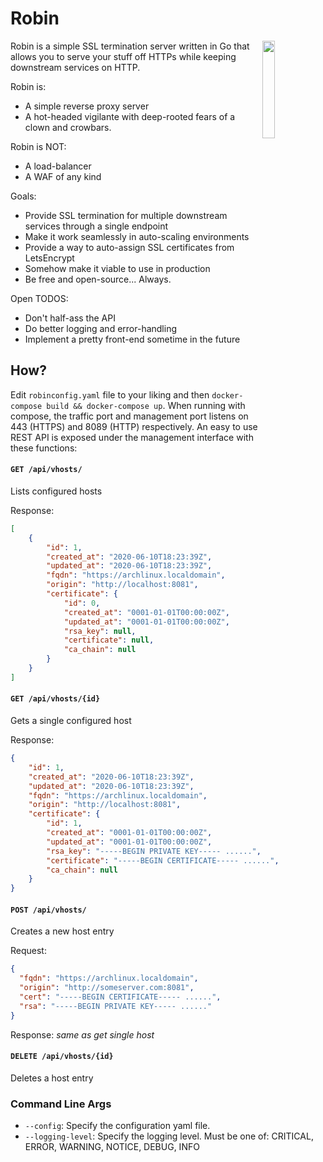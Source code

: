 Robin
============
<img align="right" src="https://i.imgur.com/r2CWdQf.png" height="20%" width="20%">

Robin is a simple SSL termination server written in Go that allows you to serve your stuff off HTTPs while keeping 
downstream services on HTTP.

Robin is:
- A simple reverse proxy server
- A hot-headed vigilante with deep-rooted fears of a clown and crowbars.

Robin is NOT:
- A load-balancer 
- A WAF of any kind

Goals:
- Provide SSL termination for multiple downstream services through a single endpoint
- Make it work seamlessly in auto-scaling environments
- Provide a way to auto-assign SSL certificates from LetsEncrypt
- Somehow make it viable to use in production
- Be free and open-source... Always.

Open TODOS:
- Don't half-ass the API
- Do better logging and error-handling
- Implement a pretty front-end sometime in the future

## How?

Edit `robinconfig.yaml` file to your liking and then `docker-compose build && docker-compose up`.
When running with compose, the traffic port and management port listens on 443 (HTTPS) and 8089 (HTTP) respectively.
An easy to use REST API is exposed under the management interface with these functions:

#### `GET /api/vhosts/` 
Lists configured hosts

Response:
```json
[
    {
        "id": 1,
        "created_at": "2020-06-10T18:23:39Z",
        "updated_at": "2020-06-10T18:23:39Z",
        "fqdn": "https://archlinux.localdomain",
        "origin": "http://localhost:8081",
        "certificate": {
            "id": 0,
            "created_at": "0001-01-01T00:00:00Z",
            "updated_at": "0001-01-01T00:00:00Z",
            "rsa_key": null,
            "certificate": null,
            "ca_chain": null
        }
    }
]
```

#### `GET /api/vhosts/{id}`
Gets a single configured host

Response:
```json
{
    "id": 1,
    "created_at": "2020-06-10T18:23:39Z",
    "updated_at": "2020-06-10T18:23:39Z",
    "fqdn": "https://archlinux.localdomain",
    "origin": "http://localhost:8081",
    "certificate": {
        "id": 1,
        "created_at": "0001-01-01T00:00:00Z",
        "updated_at": "0001-01-01T00:00:00Z",
        "rsa_key": "-----BEGIN PRIVATE KEY----- ......",
        "certificate": "-----BEGIN CERTIFICATE----- ......",
        "ca_chain": null
    }
}
```

#### `POST /api/vhosts/`
Creates a new host entry

Request:
```json
{
  "fqdn": "https://archlinux.localdomain",
  "origin": "http://someserver.com:8081",
  "cert": "-----BEGIN CERTIFICATE----- ......",
  "rsa": "-----BEGIN PRIVATE KEY----- ......"
}
```

Response: *same as get single host*

#### `DELETE /api/vhosts/{id}`
Deletes a host entry

### Command Line Args

- `--config`: Specify the configuration yaml file.
- `--logging-level`: Specify the logging level. Must be one of: CRITICAL, ERROR, WARNING, NOTICE, DEBUG, INFO
